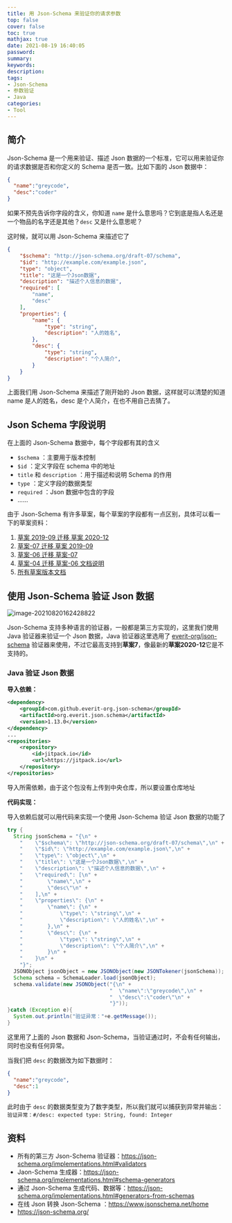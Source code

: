```yaml
---
title: 用 Json-Schema 来验证你的请求参数
top: false
cover: false
toc: true
mathjax: true
date: 2021-08-19 16:40:05
password:
summary:
keywords:
description:
tags:
- Json-Schema
- 参数验证
- Java
categories:
- Tool
---
```


## 简介

Json-Schema 是一个用来验证、描述 Json 数据的一个标准，它可以用来验证你的请求数据是否和你定义的 Schema 是否一致。比如下面的 Json 数据中：

```json
{
  "name":"greycode",
  "desc":"coder"
}
```

如果不预先告诉你字段的含义，你知道 `name` 是什么意思吗？它到底是指人名还是一个物品的名字还是其他？`desc` 又是什么意思呢？

这时候，就可以用 Json-Schema 来描述它了

```json
{
    "$schema": "http://json-schema.org/draft-07/schema",
    "$id": "http://example.com/example.json",
    "type": "object",
    "title": "这是一个Json数据",
    "description": "描述个人信息的数据",
    "required": [
        "name",
        "desc"
    ],
    "properties": {
        "name": {
            "type": "string",
            "description": "人的姓名",
        },
        "desc": {
            "type": "string",
            "description": "个人简介",
        }
    }
}
```

上面我们用 Json-Schema 来描述了刚开始的 Json 数据，这样就可以清楚的知道 name 是人的姓名，desc 是个人简介，在也不用自己去猜了。

## Json Schema 字段说明

在上面的 Json-Schema 数据中，每个字段都有其的含义

- `$schema` ：主要用于版本控制
- `$id` ：定义字段在 schema 中的地址
- `title` 和 `description` ：用于描述和说明 Schema 的作用
- `type` ：定义字段的数据类型
- `required` ：Json 数据中包含的字段
- ......

由于 Json-Schema 有许多草案，每个草案的字段都有一点区别，具体可以看一下的草案资料：

1. [草案 2019-09 迁移 草案 2020-12](https://json-schema.org/draft/2020-12/release-notes.html)
2. [草案-07 迁移 草案 2019-09](https://json-schema.org/draft/2019-09/release-notes.html)
3. [草案-06 迁移 草案-07](https://json-schema.org/draft-07/json-schema-release-notes.html)
4. [草案-04 迁移 草案-06 文档说明](https://json-schema.org/draft-06/json-schema-release-notes.html)
5. [所有草案版本文档](https://json-schema.org/specification-links.html)

## 使用 Json-Schema 验证 Json 数据

![image-20210820162428822](https://cdn.jsdelivr.net/gh/greycodee/images@main/images/2021/10/08/hlpzY6image-20210820162428822.png)

Json-Schema 支持多种语言的验证器，一般都是第三方实现的，这里我们使用 Java 验证器来验证一个 Json 数据，Java 验证器这里选用了 [everit-org/json-schema](https://github.com/everit-org/json-schema) 验证器来使用，不过它最高支持到**草案7**，像最新的**草案2020-12**它是不支持的。

### Java 验证 Json 数据

**导入依赖：**

```xml
<dependency>
    <groupId>com.github.everit-org.json-schema</groupId>
    <artifactId>org.everit.json.schema</artifactId>
    <version>1.13.0</version>
</dependency>
...
<repositories>
    <repository>
        <id>jitpack.io</id>
        <url>https://jitpack.io</url>
    </repository>
</repositories>
```

导入所需依赖，由于这个包没有上传到中央仓库，所以要设置仓库地址

**代码实现：**

导入依赖后就可以用代码来实现一个使用 Json-Schema 验证 Json 数据的功能了

```java
try {
  String jsonSchema = "{\n" +
    "    \"$schema\": \"http://json-schema.org/draft-07/schema\",\n" +
    "    \"$id\": \"http://example.com/example.json\",\n" +
    "    \"type\": \"object\",\n" +
    "    \"title\": \"这是一个Json数据\",\n" +
    "    \"description\": \"描述个人信息的数据\",\n" +
    "    \"required\": [\n" +
    "        \"name\",\n" +
    "        \"desc\"\n" +
    "    ],\n" +
    "    \"properties\": {\n" +
    "        \"name\": {\n" +
    "            \"type\": \"string\",\n" +
    "            \"description\": \"人的姓名\",\n" +
    "        },\n" +
    "        \"desc\": {\n" +
    "            \"type\": \"string\",\n" +
    "            \"description\": \"个人简介\",\n" +
    "        }\n" +
    "    }\n" +
    "}";
  JSONObject jsonObject = new JSONObject(new JSONTokener(jsonSchema));
  Schema schema = SchemaLoader.load(jsonObject);
  schema.validate(new JSONObject("{\n" +
                                 "  \"name\":\"greycode\",\n" +
                                 "  \"desc\":\"coder\"\n" +
                                 "}"));
}catch (Exception e){
  System.out.println("验证异常："+e.getMessage());
}
```

这里用了上面的 Json 数据和 Json-Schema，当验证通过时，不会有任何输出，同时也没有任何异常。

当我们把 `desc` 的数据改为如下数据时：

```json
{
  "name":"greycode",
  "desc":1
}
```

此时由于 `desc` 的数据类型变为了数字类型，所以我们就可以捕获到异常并输出：`验证异常：#/desc: expected type: String, found: Integer`

## 资料

- 所有的第三方 Json-Schema 验证器：https://json-schema.org/implementations.html#validators
- Jaon-Schema 生成器：https://json-schema.org/implementations.html#schema-generators
- 通过 Json-Schema 生成代码、数据等：https://json-schema.org/implementations.html#generators-from-schemas
- 在线 Json 转换 Json-Schema ：https://www.jsonschema.net/home
- https://json-schema.org/